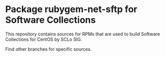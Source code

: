 # Package rubygem-net-sftp for Software Collections

This repository contains sources for RPMs that are used
to build Software Collections for CentOS by SCLo SIG.

Find other branches for specific sources.
